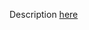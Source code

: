 Description [here](https://scalacenter.github.io/scala-3-migration-guide/docs/incompatibilities/other-changed-features.html#wildcard-type-argument)